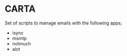 # CARTA

Set of scripts to manage emails with the following apps;

- isync
- msmtp
- notmuch
- alot
